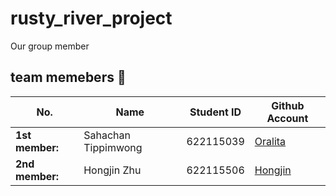 # rusty_river_project

Our group member

## team memebers 🌿
| No. | Name | Student ID | Github Account |
| --------------- | ------------------- | --------- | --------- |
| **1st member:** | Sahachan Tippimwong | 622115039 | [Oralita](https://github.com/oat431) |
| **2nd member:** | Hongjin Zhu | 622115506 | [Hongjin](https://github.com/Cosmos-52) |
